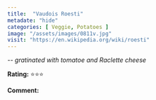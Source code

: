 ```yaml
---
title:  "Vaudois Roesti"
metadate: "hide"
categories: [ Veggie, Potatoes ]
image: "/assets/images/0811v.jpg"
visit: "https://en.wikipedia.org/wiki/roesti"
---
```


_-- gratinated with tomatoe and Raclette cheese_

**Rating:** ⭐️⭐️⭐️  
  
**Comment:**
